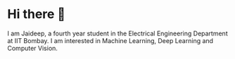 # Hi there 👋
I am Jaideep, a fourth year student in the Electrical Engineering Department at IIT Bombay. I am interested in Machine Learning, Deep Learning and Computer Vision.

<!--
# Stats
[![Jaideep's GitHub stats](https://github-readme-stats.vercel.app/api?username=jaideepk3&show_icons=true&theme=dark)](https://github.com/anuraghazra/github-readme-stats)
[![Top Langs](https://github-readme-stats.vercel.app/api/top-langs/?username=jaideepk3&hide_progress=true&theme=dark)](https://github.com/anuraghazra/github-readme-stats)
-->




<!--
[![Top Langs](https://github-readme-stats.vercel.app/api/top-langs/?username=jaideepk3&layout=donut-vertical&theme=dark)](https://github.com/anuraghazra/github-readme-stats)
-->

<!--
**jaideepk3/jaideepk3** is a ✨ _special_ ✨ repository because its `README.md` (this file) appears on your GitHub profile.

Here are some ideas to get you started:

- 🔭 I’m currently working on ...
- 🌱 I’m currently learning ...
- 👯 I’m looking to collaborate on ...
- 🤔 I’m looking for help with ...
- 💬 Ask me about ...
- 📫 How to reach me: ...
- 😄 Pronouns: ...
- ⚡ Fun fact: ...
-->
